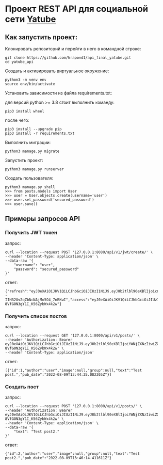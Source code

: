 # Проект REST API для социальной сети [Yatube](https://github.com/hrapovd1/yatube_project)
## Как запустить проект:

Клонировать репозиторий и перейти в него в командной строке:

```
git clone https://github.com/hrapovd1/api_final_yatube.git
cd yatube_api
```

Cоздать и активировать виртуальное окружение:

```
python3 -m venv env
source env/bin/activate
```

Установить зависимости из файла requirements.txt:

для версий python >= 3.8 стоит выполнить команду:
```
pip3 install wheel
```

после чего:

```
pip3 install --upgrade pip
pip3 install -r requirements.txt
```

Выполнить миграции:

```
python3 manage.py migrate
```

Запустить проект:

```
python3 manage.py runserver
```

Создать пользователя:

```
python3 manage.py shell
>>> from posts.models import User
>>> user = User.objects.create(username='user')
>>> user.set_password('secured_password')
>>> user.save()
```

## Примеры запросов API

### Получить JWT токен

запрос:
```
curl --location --request POST '127.0.0.1:8000/api/v1/jwt/create/' \
--header 'Content-Type: application/json' \
--data-raw '{
    "username": "user",
    "password": "secured_password"
}'
```

ответ:
```
{"refresh":"eyJ0eXAiOiJKV1QiLCJhbGciOiJIUzI1NiJ9.eyJ0b2tlbl90eXBlIjoicmVmcmVzaCIsImV4cCI6MTY2MDEzODg1MSwianRpIjoiMzc4NTRkZjNiMDY5NGVhZWI5NzJjMDBmYWM4YjI3ZjgiLCJ1c2VyX2lkIjoxfQ.ExWViLjkihGTr--IIH32Uv2qZbNcNAjMo5O4_7nBKwI","access":"eyJ0eXAiOiJKV1QiLCJhbGciOiJIUzI1NiJ9.eyJ0b2tlbl90eXBlIjoiYWNjZXNzIiwiZXhwIjoxNjYwMTM4ODUxLCJqdGkiOiI1NjBmMGJmZDFhNjY0YjYxODY1Y2ZmNjFiNjdmOWM5YyIsInVzZXJfaWQiOjF9.vxy1S9izX_SfaRvsGz-8VfGON3gY1I_K56ZybWx4k2w"}
```

### Получить список постов

запрос:
```
curl --location --request GET '127.0.0.1:8000/api/v1/posts/' \
--header 'Authorization: Bearer eyJ0eXAiOiJKV1QiLCJhbGciOiJIUzI1NiJ9.eyJ0b2tlbl90eXBlIjoiYWNjZXNzIiwiZXhwIjoxNjYwMTM4ODUxLCJqdGkiOiI1NjBmMGJmZDFhNjY0YjYxODY1Y2ZmNjFiNjdmOWM5YyIsInVzZXJfaWQiOjF9.vxy1S9izX_SfaRvsGz-8VfGON3gY1I_K56ZybWx4k2w' \
--header 'Content-Type: application/json'
```

ответ:
```
[{"id":1,"author":"user","image":null,"group":null,"text":"Test post.","pub_date":"2022-08-09T13:44:35.082205Z"}]
```

### Создать пост

запрос:
```
curl --location --request POST '127.0.0.1:8000/api/v1/posts/' \
--header 'Authorization: Bearer eyJ0eXAiOiJKV1QiLCJhbGciOiJIUzI1NiJ9.eyJ0b2tlbl90eXBlIjoiYWNjZXNzIiwiZXhwIjoxNjYwMTM4ODUxLCJqdGkiOiI1NjBmMGJmZDFhNjY0YjYxODY1Y2ZmNjFiNjdmOWM5YyIsInVzZXJfaWQiOjF9.vxy1S9izX_SfaRvsGz-8VfGON3gY1I_K56ZybWx4k2w' \
--header 'Content-Type: application/json' \
--data-raw '{
    "text": "Test post2."
}'
```
ответ:
```
{"id":2,"author":"user","image":null,"group":null,"text":"Test post2.","pub_date":"2022-08-09T13:46:14.411611Z"}
```
